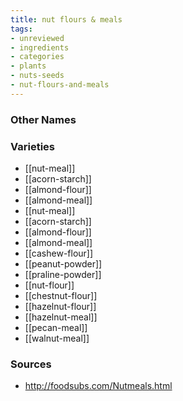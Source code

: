 ```yaml
---
title: nut flours & meals
tags:
- unreviewed
- ingredients
- categories
- plants
- nuts-seeds
- nut-flours-and-meals
---
```



### Other Names


### Varieties

* [[nut-meal]]
* [[acorn-starch]]
* [[almond-flour]]
* [[almond-meal]]
* [[nut-meal]]
* [[acorn-starch]]
* [[almond-flour]]
* [[almond-meal]]
* [[cashew-flour]]
* [[peanut-powder]]
* [[praline-powder]]
* [[nut-flour]]
* [[chestnut-flour]]
* [[hazelnut-flour]]
* [[hazelnut-meal]]
* [[pecan-meal]]
* [[walnut-meal]]

### Sources
* http://foodsubs.com/Nutmeals.html
